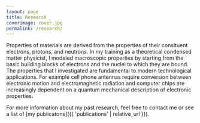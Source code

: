 ```yaml
---
layout: page
title: Research
coverimage: cover.jpg
permalink: /research/
---
```

Properties of materials are derived from the properties of their consituent electrons, protons, and neutrons. In my training as a theoretical condensed matter physicist, I modeled macroscopic properties by starting from the basic building blocks of electrons and the nuclei to which they are bound. The properties that I investigated are fundamental to modern technological applications. For example cell phone antennas require conversion between electronic motion and electromagnetic radiation and computer chips are increasingly dependent on a quantum mechanical description of electronic properties.

For more information about my past research, feel free to contact me or see a list of [my publicatons]({{ 'publications' | relative_url }}).

